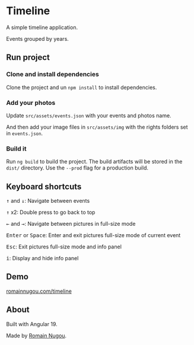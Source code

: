# Timeline

A simple timeline application.

Events grouped by years.

## Run project

### Clone and install dependencies

Clone the project and un `npm install` to install dependencies.

### Add your photos

Update `src/assets/events.json` with your events and photos name.

And then add your image files in `src/assets/img` with the rights folders set in `events.json`.

### Build it

Run `ng build` to build the project. The build artifacts will be stored in the `dist/` directory. Use the `--prod` flag for a production build.

## Keyboard shortcuts

<kbd>↑</kbd> and <kbd>↓</kbd>: Navigate between events

<kbd>↑</kbd> x2: Double press to go back to top

<kbd>←</kbd> and <kbd>→</kbd>: Navigate between pictures in full-size mode

<kbd>Enter</kbd> or <kbd>Space</kbd>: Enter and exit pictures full-size mode of current event

<kbd>Esc</kbd>: Exit pictures full-size mode and info panel

<kbd>i</kbd>: Display and hide info panel

## Demo

[romainnugou.com/timeline](https://romainnugou.com/timeline)

## About

Built with Angular 19.

Made by [Romain Nugou](https://romainnugou.com).
